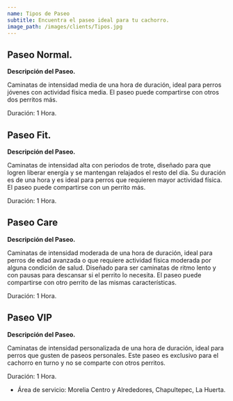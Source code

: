```yaml
---
name: Tipos de Paseo
subtitle: Encuentra el paseo ideal para tu cachorro.
image_path: /images/clients/Tipos.jpg
---
```


## **Paseo Normal.**

**Descripción del Paseo.**

Caminatas de intensidad media de una hora de duración, ideal para perros jóvenes con actividad física media. El paseo puede compartirse con otros dos perritos más.

Duración: 1 Hora.


## **Paseo Fit.**

**Descripción del Paseo.**

Caminatas de intensidad alta con periodos de trote, diseñado para que logren liberar energía y se mantengan relajados el resto del día. Su duración es de una hora y es ideal para perros que requieren mayor actividad física. El paseo puede compartirse con un perrito más.

Duración: 1 Hora.


## **Paseo Care**

**Descripción del Paseo.**

Caminatas de intensidad moderada de una hora de duración, ideal para perros de edad avanzada o que requiere actividad física moderada por alguna condición de salud. Diseñado para ser caminatas de ritmo lento y con pausas para descansar si el perrito lo necesita. El paseo puede compartirse con otro perrito de las mismas características.

Duración: 1 Hora.


## **Paseo VIP**

**Descripción del Paseo.**

Caminatas de intensidad personalizada de una hora de duración, ideal para perros que gusten de paseos personales. Este paseo es exclusivo para el cachorro en turno y no se comparte con otros perritos.

Duración: 1 Hora.


* Área de servicio: 
Morelia Centro y Alrededores, Chapultepec, La Huerta.

